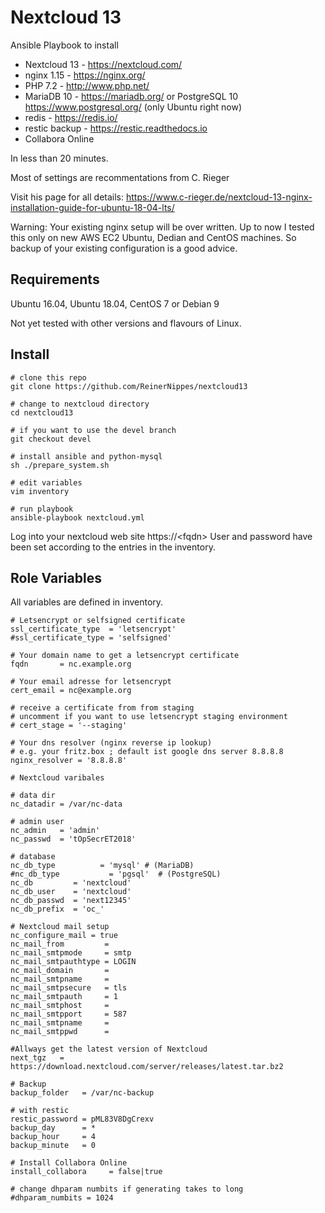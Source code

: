 Nextcloud 13
=========

Ansible Playbook to install

* Nextcloud 13 - https://nextcloud.com/
* nginx 1.15 - https://nginx.org/
* PHP 7.2 - http://www.php.net/
* MariaDB 10 - https://mariadb.org/ or PostgreSQL 10 https://www.postgresql.org/ (only Ubuntu right now)
* redis - https://redis.io/
* restic backup - https://restic.readthedocs.io
* Collabora Online

In less than 20 minutes.

Most of settings are recommentations from C. Rieger

Visit his page for all details: https://www.c-rieger.de/nextcloud-13-nginx-installation-guide-for-ubuntu-18-04-lts/

Warning: Your existing nginx setup will be over written. Up to now I tested this only on new AWS EC2 Ubuntu, Dedian and CentOS machines. So backup of your existing configuration is a good advice.


Requirements
------------

Ubuntu 16.04, Ubuntu 18.04, CentOS 7 or Debian 9

Not yet tested with other versions and flavours of Linux.

Install
-------
```
# clone this repo
git clone https://github.com/ReinerNippes/nextcloud13

# change to nextcloud directory
cd nextcloud13

# if you want to use the devel branch
git checkout devel

# install ansible and python-mysql
sh ./prepare_system.sh

# edit variables
vim inventory

# run playbook
ansible-playbook nextcloud.yml

```

Log into your nextcloud web site https://\<fqdn\> 
User and password have been set according to the entries in the inventory.

Role Variables
--------------
All variables are defined in inventory.
```
# Letsencrypt or selfsigned certificate
ssl_certificate_type  = 'letsencrypt'
#ssl_certificate_type = 'selfsigned'

# Your domain name to get a letsencrypt certificate
fqdn       = nc.example.org

# Your email adresse for letsencrypt
cert_email = nc@example.org

# receive a certificate from from staging
# uncomment if you want to use letsencrypt staging environment
# cert_stage = '--staging'

# Your dns resolver (nginx reverse ip lookup)
# e.g. your fritz.box ; default ist google dns server 8.8.8.8
nginx_resolver = '8.8.8.8'

# Nextcloud varibales

# data dir
nc_datadir = /var/nc-data

# admin user
nc_admin   = 'admin'
nc_passwd  = 'tOpSecrET2018'

# database
nc_db_type          = 'mysql' # (MariaDB)
#nc_db_type           = 'pgsql'  # (PostgreSQL)
nc_db         = 'nextcloud'
nc_db_user    = 'nextcloud'
nc_db_passwd  = 'next12345'
nc_db_prefix  = 'oc_'

# Nextcloud mail setup
nc_configure_mail = true
nc_mail_from         =
nc_mail_smtpmode     = smtp
nc_mail_smtpauthtype = LOGIN
nc_mail_domain       =
nc_mail_smtpname     =
nc_mail_smtpsecure   = tls
nc_mail_smtpauth     = 1
nc_mail_smtphost     =
nc_mail_smtpport     = 587
nc_mail_smtpname     =
nc_mail_smtppwd      =

#Allways get the latest version of Nextcloud
next_tgz   = https://download.nextcloud.com/server/releases/latest.tar.bz2

# Backup
backup_folder   = /var/nc-backup

# with restic
restic_password = pML83V8DgCrexv
backup_day      = *
backup_hour     = 4
backup_minute   = 0

# Install Collabora Online
install_collabora     = false|true

# change dhparam numbits if generating takes to long
#dhparam_numbits = 1024
```


